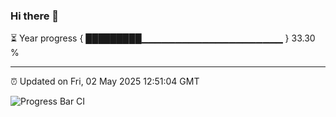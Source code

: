 ### Hi there 👋

⏳ Year progress { █████████▁▁▁▁▁▁▁▁▁▁▁▁▁▁▁▁▁▁▁▁▁ } 33.30 %

---

⏰ Updated on Fri, 02 May 2025 12:51:04 GMT

![Progress Bar CI](https://github.com/DhruviPatel157/GitHub-Actions-Demo/workflows/Progress%20Bar%20CI/badge.svg)
